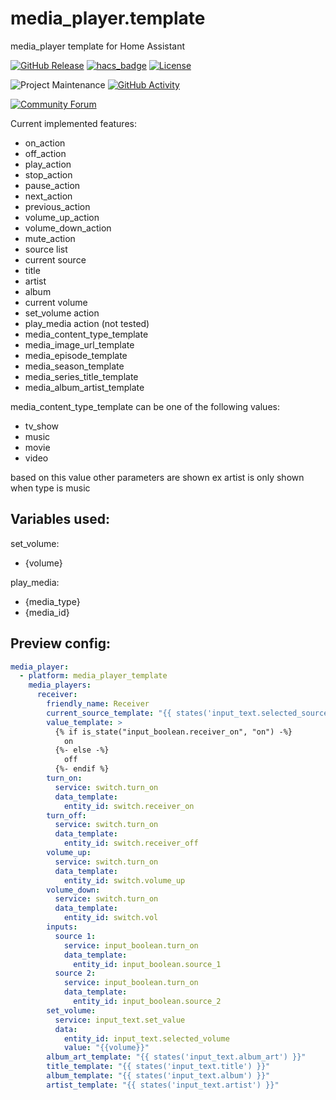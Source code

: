 # media_player.template
media_player template for Home Assistant

[![GitHub Release][releases-shield]][releases]
[![hacs_badge](https://img.shields.io/badge/HACS-Custom-orange.svg?style=for-the-badge)](https://github.com/custom-components/hacs)
[![License][license-shield]](LICENSE.md)

![Project Maintenance][maintenance-shield]
[![GitHub Activity][commits-shield]][commits]

[![Community Forum][forum-shield]][forum]



Current implemented features:
* on_action
* off_action
* play_action
* stop_action
* pause_action
* next_action
* previous_action
* volume_up_action
* volume_down_action
* mute_action
* source list
* current source
* title
* artist
* album
* current volume
* set_volume action
* play_media action (not tested)
* media_content_type_template
* media_image_url_template
* media_episode_template
* media_season_template
* media_series_title_template
* media_album_artist_template

media_content_type_template can be one of the following values:
* tv_show
* music
* movie
* video

based on this value other parameters are shown ex artist is only shown when type is music

## Variables used:
set_volume:
* {volume}

play_media:
* {media_type}
* {media_id}

## Preview config:

```yaml
media_player:
  - platform: media_player_template
    media_players:
      receiver:
        friendly_name: Receiver
        current_source_template: "{{ states('input_text.selected_source') }}"
        value_template: >
          {% if is_state("input_boolean.receiver_on", "on") -%}
            on
          {%- else -%}
            off
          {%- endif %}
        turn_on:
          service: switch.turn_on
          data_template:
            entity_id: switch.receiver_on
        turn_off:
          service: switch.turn_on
          data_template:
            entity_id: switch.receiver_off
        volume_up:
          service: switch.turn_on
          data_template:
            entity_id: switch.volume_up
        volume_down:
          service: switch.turn_on
          data_template:
            entity_id: switch.vol
        inputs:
          source 1:
            service: input_boolean.turn_on
            data_template:
              entity_id: input_boolean.source_1
          source 2:
            service: input_boolean.turn_on
            data_template:
              entity_id: input_boolean.source_2
        set_volume:
          service: input_text.set_value
          data:
            entity_id: input_text.selected_volume
            value: "{{volume}}"
        album_art_template: "{{ states('input_text.album_art') }}"
        title_template: "{{ states('input_text.title') }}"
        album_template: "{{ states('input_text.album') }}"
        artist_template: "{{ states('input_text.artist') }}"
```

[commits-shield]: https://img.shields.io/github/commit-activity/m/Sennevds/media_player.template?style=for-the-badge
[commits]: https://github.com/sennevds/media_player.template/commits/master
[forum-shield]: https://img.shields.io/badge/community-forum-brightgreen.svg?style=for-the-badge
[forum]: https://community.home-assistant.io/t/media-player-template/203062
[license-shield]: https://img.shields.io/github/license/sennevds/media_player.template.svg?style=for-the-badge
[maintenance-shield]: https://img.shields.io/maintenance/yes/2020.svg?style=for-the-badge
[releases-shield]: https://img.shields.io/github/release/sennevds/media_player.template.svg?style=for-the-badge
[releases]: https://github.com/sennevds/media_player.template/releases
